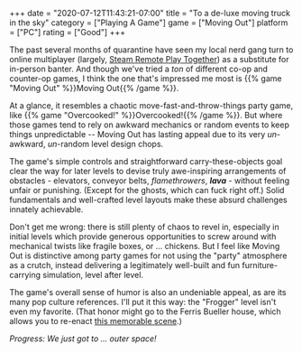 +++
date = "2020-07-12T11:43:21-07:00"
title = "To a de-luxe moving truck in the sky"
category = ["Playing A Game"]
game = ["Moving Out"]
platform = ["PC"]
rating = ["Good"]
+++

The past several months of quarantine have seen my local nerd gang turn to online multiplayer (largely, <a href="https://store.steampowered.com/remoteplay">Steam Remote Play Together</a>) as a substitute for in-person banter.  And though we've tried a <i>ton</i> of different co-op and counter-op games, I think the one that's impressed me most is {{% game "Moving Out" %}}Moving Out{{% /game %}}.

At a glance, it resembles a chaotic move-fast-and-throw-things party game, like {{% game "Overcooked!" %}}Overcooked!{{% /game %}}.  But where those games tend to rely on awkward mechanics or random events to keep things unpredictable -- Moving Out has lasting appeal due to its very <i>un</i>-awkward, <i>un</i>-random level design chops.

The game's simple controls and straightforward carry-these-objects goal clear the way for later levels to devise truly awe-inspiring arrangements of obstacles - elevators, conveyor belts, <i>flamethrowers</i>, <b><i>lava</i></b> - without feeling unfair or punishing.  (Except for the ghosts, which can fuck right off.)  Solid fundamentals and well-crafted level layouts make these absurd challenges innately achievable.

Don't get me wrong: there is still plenty of chaos to revel in, especially in initial levels which provide generous opportunities to screw around with mechanical twists like fragile boxes, or ... chickens.  But I feel like Moving Out is distinctive among party games for not using the "party" atmosphere as a crutch, instead delivering a legitimately well-built and fun furniture-carrying simulation, level after level.

The game's overall sense of humor is also an undeniable appeal, as are its many pop culture references.  I'll put it this way: the "Frogger" level isn't even my favorite.  (That honor might go to the Ferris Bueller house, which allows you to re-enact <a href="https://www.youtube.com/watch?v=FVqqVlW1a34">this memorable scene</a>.)

<i>Progress: We just got to ... outer space!</i>
